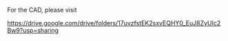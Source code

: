 For the CAD, please visit

https://drive.google.com/drive/folders/17uvzfstEK2sxvEQHY0_EuJ8ZyUIc2Bw9?usp=sharing

